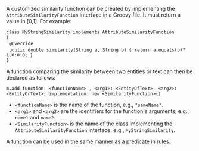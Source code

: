 A customized similarity function can be created by implementing the `AttributeSimilarityFunction` interface in a Groovy file. It must return a value in [0,1]. For example:

`class MyStringSimilarity implements AttributeSimilarityFunction` <br/>
`{`<br/>
&nbsp;&nbsp;`@Override` <br/>
&nbsp;&nbsp;`public double similarity(String a, String b) { return a.equals(b)?1.0:0.0; }` <br/>
`}` <br/>

A function comparing the similarity between two entities or text can then be declared as follows:

`m.add function: <functionName> , <arg1>: <EntityOfText>, <arg2>: <EntityOrText>, implementation: new <SimilarityFunction>()`

* `<functionName>` is the name of the function, e.g., `"sameName"`.
* `<arg1>` and `<arg2>` are the identifiers for the function's arguments, e.g., `name1` and `name2`.
* `<SimilarityFunction>` is the name of the class implementing the `AttributeSimilarityFunction` interface, e.g., `MyStringSimilarity`.

A function can be used in the same manner as a predicate in rules.